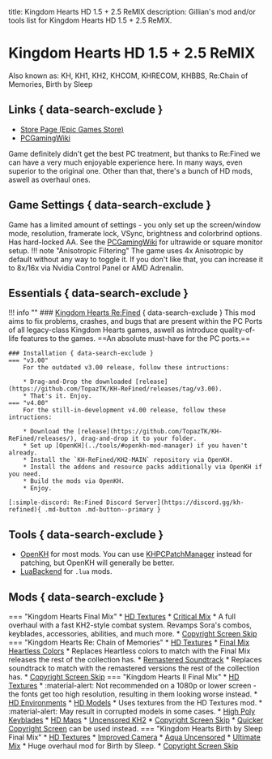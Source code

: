 title: Kingdom Hearts HD 1.5 + 2.5 ReMIX
description: Gillian's mod and/or tools list for Kingdom Hearts HD 1.5 + 2.5 ReMIX.

# Kingdom Hearts HD 1.5 + 2.5 ReMIX
Also known as: KH, KH1, KH2, KHCOM, KHRECOM, KHBBS, Re:Chain of Memories, Birth by Sleep
## Links { data-search-exclude }
- [Store Page (Epic Games Store)](https://store.epicgames.com/en-US/p/kingdom-hearts-hd-1-5-2-5-remix)
- [PCGamingWiki](https://www.pcgamingwiki.com/wiki/Kingdom_Hearts_HD_1.5_%2B_2.5_ReMIX)

Game definitely didn't get the best PC treatment, but thanks to Re:Fined we can have a very much enjoyable experience here. In many ways, even superior to the original one. Other than that, there's a bunch of HD mods, aswell as overhaul ones.

## Game Settings { data-search-exclude }
Game has a limited amount of settings - you only set up the screen/window mode, resolution, framerate lock, VSync, brightness and colorbrind options. Has hard-locked AA. See the [PCGamingWiki](https://www.pcgamingwiki.com/wiki/Kingdom_Hearts_HD_1.5_%2B_2.5_ReMIX#Ultra-widescreen) for ultrawide or square monitor setup.
!!! note "Anisotropic Filtering"
    The game uses 4x Anisotropic by default without any way to toggle it. If you don't like that, you can increase it to 8x/16x via Nvidia Control Panel or AMD Adrenalin.

## Essentials { data-search-exclude }
!!! info ""
    ### [Kingdom Hearts Re:Fined](https://github.com/TopazTK/KH-ReFined) { data-search-exclude }
    This mod aims to fix problems, crashes, and bugs that are present within the PC Ports of all legacy-class Kingdom Hearts games, aswell as introduce quality-of-life features to the games. ==An absolute must-have for the PC ports.== 

    ### Installation { data-search-exclude }
    === "v3.00"
        For the outdated v3.00 release, follow these intructions:

        * Drag-and-Drop the downloaded [release](https://github.com/TopazTK/KH-ReFined/releases/tag/v3.00). 
        * That's it. Enjoy.
    === "v4.00"
        For the still-in-development v4.00 release, follow these intructions:

        * Download the [release](https://github.com/TopazTK/KH-ReFined/releases/), drag-and-drop it to your folder.
        * Set up [OpenKH](../tools/#openkh-mod-manager) if you haven't already.
        * Install the `KH-ReFined/KH2-MAIN` repository via OpenKH.
        * Install the addons and resource packs additionally via OpenKH if you need.
        * Build the mods via OpenKH.
        * Enjoy.

    [:simple-discord: Re:Fined Discord Server](https://discord.gg/kh-refined){ .md-button .md-button--primary } 

## Tools { data-search-exclude }
- [OpenKH](../tools/#openkh-mod-manager) for most mods. You can use [KHPCPatchManager](https://github.com/AntonioDePau/KHPCPatchManager) instead for patching, but OpenKH will generally be better.
- [LuaBackend](../tools/#luabackend) for `.lua` mods.

## Mods { data-search-exclude }
=== "Kingdom Hearts Final Mix"
    * [HD Textures](https://www.nexusmods.com/kingdomheartsfinalmix/mods/4)
    * [Critical Mix](https://www.nexusmods.com/kingdomheartsfinalmix/mods/93)
        * A full overhaul with a fast KH2-style combat system. Revamps Sora's combos, keyblades, accessories, abilities, and much more.
    * [Copyright Screen Skip](https://www.nexusmods.com/kingdomheartsfinalmix/mods/70)
=== "Kingdom Hearts Re: Chain of Memories"
    * [HD Textures](https://www.nexusmods.com/kingdomheartsrechainofmemories/mods/2)
    * [Final Mix Heartless Colors](https://www.nexusmods.com/kingdomheartsrechainofmemories/mods/6)
        * Replaces Heartless colors to match with the Final Mix releases the rest of the collection has.
    * [Remastered Soundtrack](https://www.nexusmods.com/kingdomheartsrechainofmemories/mods/15)
        * Replaces soundtrack to match with the remastered versions the rest of the collection has.
    * [Copyright Screen Skip](https://www.nexusmods.com/kingdomheartsrechainofmemories/mods/12)
=== "Kingdom Hearts II Final Mix"
    * [HD Textures](https://www.nexusmods.com/kingdomhearts2finalmix/mods/17)
        * :material-alert: Not recommended on a 1080p or lower screen - the fonts get too high resolution, resulting in them looking worse instead.
    * [HD Environments](https://www.nexusmods.com/kingdomhearts2finalmix/mods/63)
    * [HD Models](https://www.nexusmods.com/kingdomhearts2finalmix/mods/120)
        * Uses textures from the HD Textures mod.
        * :material-alert: May result in corrupted models in some cases.
    * [High Poly Keyblades](https://www.nexusmods.com/kingdomhearts2finalmix/mods/92)
    * [HD Maps](https://www.nexusmods.com/kingdomhearts2finalmix/mods/60)
    * [Uncensored KH2](https://www.nexusmods.com/kingdomhearts2finalmix/mods/150)
    * [Copyright Screen Skip](https://www.nexusmods.com/kingdomhearts2finalmix/mods/128)
        * [Quicker Copyright Screen](https://www.nexusmods.com/kingdomhearts2finalmix/mods/93) can be used instead.
=== "Kingdom Hearts Birth by Sleep Final Mix"
    * [HD Textures](https://www.nexusmods.com/kingdomheartsbirthbysleepfinalmix/mods/3)
    * [Improved Camera](https://www.nexusmods.com/kingdomheartsbirthbysleepfinalmix/mods/1)
    * [Aqua Uncensored](https://www.nexusmods.com/kingdomheartsbirthbysleepfinalmix/mods/5)
    * [Ultimate Mix](https://www.nexusmods.com/kingdomheartsbirthbysleepfinalmix/mods/25)
        * Huge overhaul mod for Birth by Sleep.
    * [Copyright Screen Skip](https://www.nexusmods.com/kingdomheartsbirthbysleepfinalmix/mods/22)